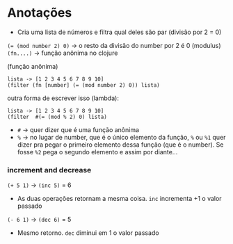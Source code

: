# Anotações

- Cria uma lista de números e filtra qual deles são par (divisão por 2 = 0)
  
`(= (mod number 2) 0)` -> o resto da divisão do number por 2 é 0 (modulus)
`(fn....)` -> função anônima no clojure

(função anônima)
```
lista -> [1 2 3 4 5 6 7 8 9 10]
(filter (fn [number] (= (mod number 2) 0)) lista)
```
outra forma de escrever isso (lambda): 
```
lista -> [1 2 3 4 5 6 7 8 9 10]
(filter  #(= (mod % 2) 0) lista)
```

- `#` -> quer dizer que é uma função anônima
- `%` ->  no lugar de number, que é o único elemento da função, `%` ou `%1` quer dizer pra pegar o primeiro elemento dessa função (que é o number). Se fosse `%2` pega o segundo elemento e assim por diante...

### increment and decrease

`(+ 5 1)` -> `(inc 5)` = 6

- As duas operações retornam a mesma coisa. `inc` incrementa +1 o valor passado

`(- 6 1)` -> `(dec 6)` = 5

- Mesmo retorno. `dec` diminui em 1 o valor passado